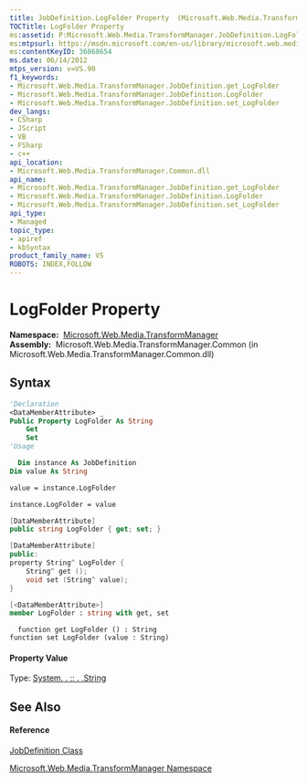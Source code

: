 ```yaml
---
title: JobDefinition.LogFolder Property  (Microsoft.Web.Media.TransformManager)
TOCTitle: LogFolder Property
ms:assetid: P:Microsoft.Web.Media.TransformManager.JobDefinition.LogFolder
ms:mtpsurl: https://msdn.microsoft.com/en-us/library/microsoft.web.media.transformmanager.jobdefinition.logfolder(v=VS.90)
ms:contentKeyID: 36868654
ms.date: 06/14/2012
mtps_version: v=VS.90
f1_keywords:
- Microsoft.Web.Media.TransformManager.JobDefinition.get_LogFolder
- Microsoft.Web.Media.TransformManager.JobDefinition.LogFolder
- Microsoft.Web.Media.TransformManager.JobDefinition.set_LogFolder
dev_langs:
- CSharp
- JScript
- VB
- FSharp
- c++
api_location:
- Microsoft.Web.Media.TransformManager.Common.dll
api_name:
- Microsoft.Web.Media.TransformManager.JobDefinition.get_LogFolder
- Microsoft.Web.Media.TransformManager.JobDefinition.LogFolder
- Microsoft.Web.Media.TransformManager.JobDefinition.set_LogFolder
api_type:
- Managed
topic_type:
- apiref
- kbSyntax
product_family_name: VS
ROBOTS: INDEX,FOLLOW
---
```


# LogFolder Property

**Namespace:**  [Microsoft.Web.Media.TransformManager](microsoft-web-media-transformmanager-namespace.md)  
**Assembly:**  Microsoft.Web.Media.TransformManager.Common (in Microsoft.Web.Media.TransformManager.Common.dll)

## Syntax

``` vb
'Declaration
<DataMemberAttribute> _
Public Property LogFolder As String
    Get
    Set
'Usage

  Dim instance As JobDefinition
Dim value As String

value = instance.LogFolder

instance.LogFolder = value
```

``` csharp
[DataMemberAttribute]
public string LogFolder { get; set; }
```

``` c++
[DataMemberAttribute]
public:
property String^ LogFolder {
    String^ get ();
    void set (String^ value);
}
```

``` fsharp
[<DataMemberAttribute>]
member LogFolder : string with get, set
```

``` jscript
  function get LogFolder () : String
function set LogFolder (value : String)
```

#### Property Value

Type: [System. . :: . .String](https://msdn.microsoft.com/en-us/library/s1wwdcbf\(v=vs.90\))  

## See Also

#### Reference

[JobDefinition Class](jobdefinition-class-microsoft-web-media-transformmanager.md)

[Microsoft.Web.Media.TransformManager Namespace](microsoft-web-media-transformmanager-namespace.md)

